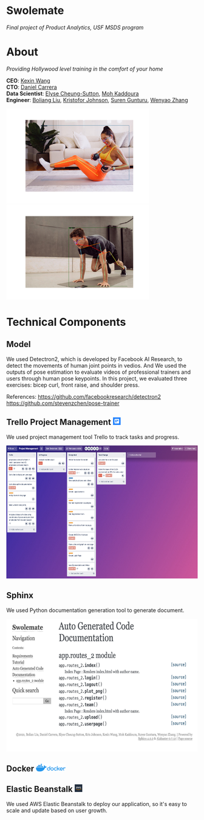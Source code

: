# Swolemate
*Final project of Product Analytics, USF MSDS program*


# About

*Providing Hollywood level training in the comfort of your home*

**CEO**: [Kexin Wang](https://www.linkedin.com/in/sheena-kexin-wang-3a51b7170/) <br>
**CTO**: [Daniel Carrera](https://www.linkedin.com/in/daniel-carrera/) <br>
**Data Scientist**:  [Elyse Cheung-Sutton](https://www.linkedin.com/in/elysecs), [Moh Kaddoura](https://www.linkedin.com/in/moh-kaddoura/) <br>
**Engineer**: [Boliang Liu](https://www.linkedin.com/in/boliang-liu/), [Kristofor Johnson](https://www.linkedin.com/in/kr-johnson/),
              [Suren Gunturu](https://www.linkedin.com/in/suren-gunturu/), [Wenyao Zhang](https://www.linkedin.com/in/wenyao-zhang/) <br>

<img src = './readme/new_image_girl.png' height = 250>   <img src = './readme/new_image_boy.png' height = 250>


# Technical Components

## Model

We used Detectron2, which is developed by Facebook AI Research, to detect the movements of human joint points in vedios.
And We used the outputs of pose estimation to evaluate videos of professional trainers and users through human pose keypoints.
In this project, we evaluated three exercises: bicep curl, front raise, and shoulder press.

References:
https://github.com/facebookresearch/detectron2
https://github.com/stevenzchen/pose-trainer

## Trello Project Management <img src = './readme/trello2.jpeg' height = 20>

We used project management tool Trello to track tasks and progress.

<img src = './readme/trello.png' height = 350>

## Sphinx

We used Python documentation generation tool to generate document.

<img src = './readme/sphinx.png' height = 350>

## Docker   <img src = './readme/docker.png' height = 20>


## Elastic Beanstalk   <img src = './readme/aws.jpeg' height = 20>

We used AWS Elastic Beanstalk to deploy our application, so it's easy to scale and update based on user growth.
